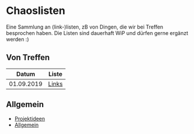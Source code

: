 # Chaoslisten

Eine Sammlung an (link-)listen, zB von Dingen, die wir bei Treffen besprochen haben. Die Listen sind dauerhaft WiP und dürfen gerne ergänzt werden :)

## Von Treffen

| Datum | Liste |
| --- | --- |
| 01.09.2019 | [Links](Treffen/2019_09_01.md) |

## Allgemein

- [Projektideen](Projektideen.md)
- [Allgemein](Allgemein.md)
